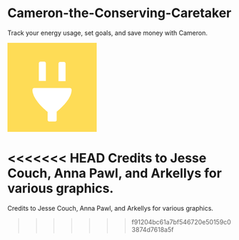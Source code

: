 # Cameron-the-Conserving-Caretaker
Track your energy usage, set goals, and save money with Cameron.

![Cameron Logo](https://github.com/Profilist/Cameron-the-Conserving-Caretaker/blob/main/conserving-caretaker/public/logo.png?raw=true)

<<<<<<< HEAD
Credits to Jesse Couch, Anna Pawl, and Arkellys for various graphics.
=======
Credits to Jesse Couch, Anna Pawl, and Arkellys for various graphics.
>>>>>>> f91204bc61a7bf546720e50159c03874d7618a5f

